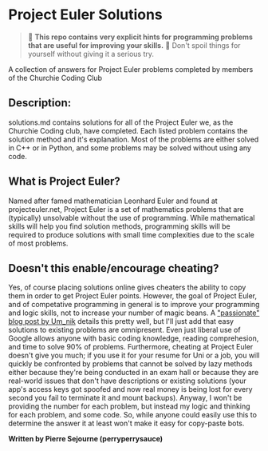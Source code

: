 # Project Euler Solutions

> :stop_sign: **This repo contains very explicit hints for programming problems that are useful for improving your skills.** :stop_sign: Don't spoil things for yourself without giving it a serious try. 


A collection of answers for Project Euler problems completed by members of the Churchie Coding Club 

## Description:
solutions.md contains solutions for all of the Project Euler we, as the Churchie Coding club, have completed. Each listed problem contains the solution method and it's explanation. Most of the problems are either solved in C++ or in Python, and some problems may be solved without using any code.

## What is Project Euler?
Named after famed mathematician Leonhard Euler and found at projecteuler.net, Project Euler is a set of mathematics problems that are (typically) unsolvable without the use of programming. While mathematical skills will help you find solution methods, programming skills will be required to produce solutions with small time complexities due to the scale of most problems.

## Doesn't this enable/encourage cheating?
Yes, of course placing solutions online gives cheaters the ability to copy them in order to get Project Euler points. However, the goal of Project Euler, and of competative programming in general is to improve your programming and logic skills, not to increase your number of magic beans. A ["passionate" blog post by Um_nik](https://codeforces.com/blog/entry/133949) details this pretty well, but I'll just add that easy solutions to existing problems are omnipresent. Even just liberal use of Google allows anyone with basic coding knowledge, reading comprehesion, and time to solve 90% of problems. Furthermore, cheating at Project Euler doesn't give you much; if you use it for your resume for Uni or a job, you will quickly be confronted by problems that cannot be solved by lazy methods either because they're being conducted in an exam hall or because they are real-world issues that don't have descriptions or existing solutions (your app's access keys got spoofed and now real money is being lost for every second you fail to terminate it and mount backups). Anyway, I won't be providing the number for each problem, but instead my logic and thinking for each problem, and some code. So, while anyone could easily use this to determine the answer it at least won't make it easy for copy-paste bots.

**Written by Pierre Sejourne (perryperrysauce)**
